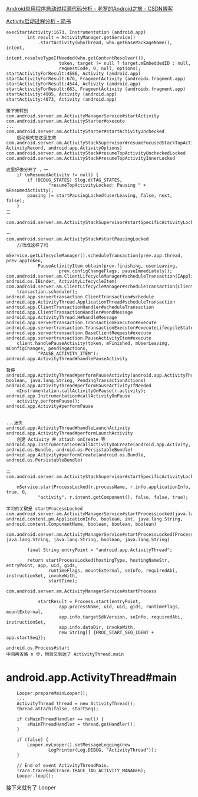 [Android应用程序启动过程源代码分析 - 老罗的Android之旅 - CSDN博客](https://blog.csdn.net/luoshengyang/article/details/6689748)

[Activity启动过程分析 - 简书](https://www.jianshu.com/p/13b07beacb1f)


    execStartActivity:1673, Instrumentation (android.app)
            int result = ActivityManager.getService()
                .startActivity(whoThread, who.getBasePackageName(), intent,
                        intent.resolveTypeIfNeeded(who.getContentResolver()),
                        token, target != null ? target.mEmbeddedID : null,
                        requestCode, 0, null, options);
    startActivityForResult:4586, Activity (android.app)
    startActivityForResult:676, FragmentActivity (androidx.fragment.app)
    startActivityForResult:4544, Activity (android.app)
    startActivityForResult:663, FragmentActivity (androidx.fragment.app)
    startActivity:4905, Activity (android.app)
    startActivity:4873, Activity (android.app)
    
    接下来转到
    com.android.server.am.ActivityManagerService#startActivity
    com.android.server.am.ActivityStarter#execute
    ...
    com.android.server.am.ActivityStarter#startActivityUnchecked
        启动模式在这里生效
    com.android.server.am.ActivityStackSupervisor#resumeFocusedStackTopActivityLocked(ActivityStack, ActivityRecord, android.app.ActivityOptions)
    com.android.server.am.ActivityStack#resumeTopActivityUncheckedLocked
    com.android.server.am.ActivityStack#resumeTopActivityInnerLocked
    
    这里好像分开了 ，一
        if (mResumedActivity != null) {
            if (DEBUG_STATES) Slog.d(TAG_STATES,
                    "resumeTopActivityLocked: Pausing " + mResumedActivity);
            pausing |= startPausingLocked(userLeaving, false, next, false);
        }
    二
        com.android.server.am.ActivityStackSupervisor#startSpecificActivityLocked
        
    一
    com.android.server.am.ActivityStack#startPausingLocked
        //改成这样了吗
        mService.getLifecycleManager().scheduleTransaction(prev.app.thread, prev.appToken,
                PauseActivityItem.obtain(prev.finishing, userLeaving,
                        prev.configChangeFlags, pauseImmediately));
    com.android.server.am.ClientLifecycleManager#scheduleTransaction(IApplicationThread, android.os.IBinder, ActivityLifecycleItem)
    com.android.server.am.ClientLifecycleManager#scheduleTransaction(ClientTransaction)
        transaction.schedule();
    android.app.servertransaction.ClientTransaction#schedule
    android.app.ActivityThread.ApplicationThread#scheduleTransaction
    android.app.ClientTransactionHandler#scheduleTransaction
    android.app.ClientTransactionHandler#sendMessage
    android.app.ActivityThread.H#handleMessage
    android.app.servertransaction.TransactionExecutor#execute
    android.app.servertransaction.TransactionExecutor#executeLifecycleState
    android.app.servertransaction.BaseClientRequest#execute
    android.app.servertransaction.PauseActivityItem#execute
        client.handlePauseActivity(token, mFinished, mUserLeaving, mConfigChanges, pendingActions,
                "PAUSE_ACTIVITY_ITEM");
    android.app.ActivityThread#handlePauseActivity
    
    暂停
    android.app.ActivityThread#performPauseActivity(android.app.ActivityThread.ActivityClientRecord, boolean, java.lang.String, PendingTransactionActions)
    android.app.ActivityThread#performPauseActivityIfNeeded
        mInstrumentation.callActivityOnPause(r.activity);
    android.app.Instrumentation#callActivityOnPause
        activity.performPause();
    android.app.Activity#performPause
    
    
    ...迷失
    android.app.ActivityThread#handleLaunchActivity
    android.app.ActivityThread#performLaunchActivity
        创建 Activity 并 attach onCreate 等
    android.app.Instrumentation#callActivityOnCreate(android.app.Activity, android.os.Bundle, android.os.PersistableBundle)
    android.app.Activity#performCreate(android.os.Bundle, android.os.PersistableBundle)
    
    二
    com.android.server.am.ActivityStackSupervisor#startSpecificActivityLocked
        
        mService.startProcessLocked(r.processName, r.info.applicationInfo, true, 0,
                "activity", r.intent.getComponent(), false, false, true);
                
    学习的关键是 startProcessLocked
    com.android.server.am.ActivityManagerService#startProcessLocked(java.lang.String, android.content.pm.ApplicationInfo, boolean, int, java.lang.String, android.content.ComponentName, boolean, boolean, boolean)
    
    com.android.server.am.ActivityManagerService#startProcessLocked(ProcessRecord, java.lang.String, java.lang.String, boolean, java.lang.String)
    
            final String entryPoint = "android.app.ActivityThread";

            return startProcessLocked(hostingType, hostingNameStr, entryPoint, app, uid, gids,
                    runtimeFlags, mountExternal, seInfo, requiredAbi, instructionSet, invokeWith,
                    startTime);
    
    com.android.server.am.ActivityManagerService#startProcess
        
                startResult = Process.start(entryPoint,
                        app.processName, uid, uid, gids, runtimeFlags, mountExternal,
                        app.info.targetSdkVersion, seInfo, requiredAbi, instructionSet,
                        app.info.dataDir, invokeWith,
                        new String[] {PROC_START_SEQ_IDENT + app.startSeq});
                        
    android.os.Process#start
    中间再省略 n 步，然后又到达了 ActivityThread.main
    
    
    
# android.app.ActivityThread#main

        Looper.prepareMainLooper();
        ...
        ActivityThread thread = new ActivityThread();
        thread.attach(false, startSeq);

        if (sMainThreadHandler == null) {
            sMainThreadHandler = thread.getHandler();
        }

        if (false) {
            Looper.myLooper().setMessageLogging(new
                    LogPrinter(Log.DEBUG, "ActivityThread"));
        }

        // End of event ActivityThreadMain.
        Trace.traceEnd(Trace.TRACE_TAG_ACTIVITY_MANAGER);
        Looper.loop();
        
接下来就有了 Looper